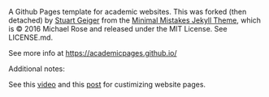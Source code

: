 A Github Pages template for academic websites. This was forked (then detached) by [Stuart Geiger](https://github.com/staeiou) from the [Minimal Mistakes Jekyll Theme](https://mmistakes.github.io/minimal-mistakes/), which is © 2016 Michael Rose and released under the MIT License. See LICENSE.md.

See more info at https://academicpages.github.io/

Additional notes:

See this [video](https://www.bilibili.com/video/BV16o4y187Rc/?spm_id_from=333.999.0.0&vd_source=29bbc4453237ccf3a2e48b3f849b3c87) and this [post](https://blog.csdn.net/qd1813100174/article/details/128604858) for custimizing website pages.

